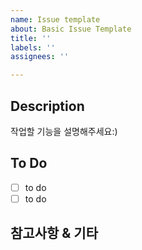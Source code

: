 ```yaml
---
name: Issue template
about: Basic Issue Template
title: ''
labels: ''
assignees: ''

---
```


## Description
작업할 기능을 설명해주세요:)

## To Do
- [ ] to do
- [ ] to do

## 참고사항 & 기타
